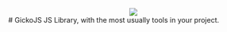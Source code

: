 <div align="center"><img src="https://raw.githubusercontent.com/alexsan134/GickoJS/master/img/bns.png"></div>
# GickoJS
JS Library, with the most usually tools in your project.
